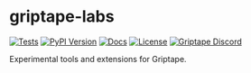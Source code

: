 # griptape-labs

[![Tests](https://github.com/griptape-ai/griptape-labs/actions/workflows/tests.yml/badge.svg)](https://github.com/griptape-ai/griptape-labs/actions/workflows/tests.yml)
[![PyPI Version](https://img.shields.io/pypi/v/griptape-labs.svg)](https://pypi.python.org/pypi/griptape-labs)
[![Docs](https://readthedocs.org/projects/griptape/badge/)](https://griptape.readthedocs.io/en/latest/)
[![License](https://img.shields.io/badge/License-Apache%202.0-blue.svg)](https://github.com/gitbucket/gitbucket/blob/master/LICENSE)
[![Griptape Discord](https://dcbadge.vercel.app/api/server/gnWRz88eym?compact=true&style=flat)](https://discord.gg/gnWRz88eym)

Experimental tools and extensions for Griptape.